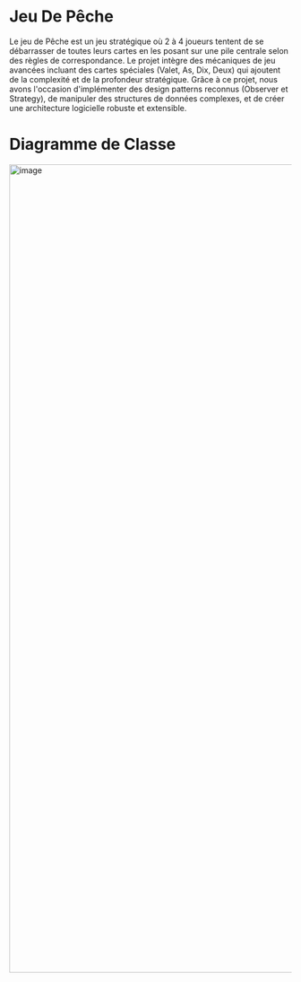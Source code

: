 <h1>Jeu De Pêche</h1>
Le jeu de Pêche est un jeu stratégique où 2 à 4 joueurs tentent de se débarrasser de toutes leurs cartes en les posant sur une pile centrale selon des règles de correspondance.
Le projet intègre des mécaniques de jeu avancées incluant des cartes spéciales (Valet, As, Dix, Deux) qui ajoutent de la complexité et de la profondeur stratégique. 
Grâce à ce projet, nous avons l'occasion d'implémenter des design patterns reconnus (Observer et Strategy), de manipuler des structures de données complexes, et de créer une architecture logicielle robuste et extensible.
<h1>Diagramme de Classe</h1>
<img width="1498" height="1442" alt="image" src="https://github.com/user-attachments/assets/6e820de4-a1e6-42e1-b07f-cadcc61a6afc" />
